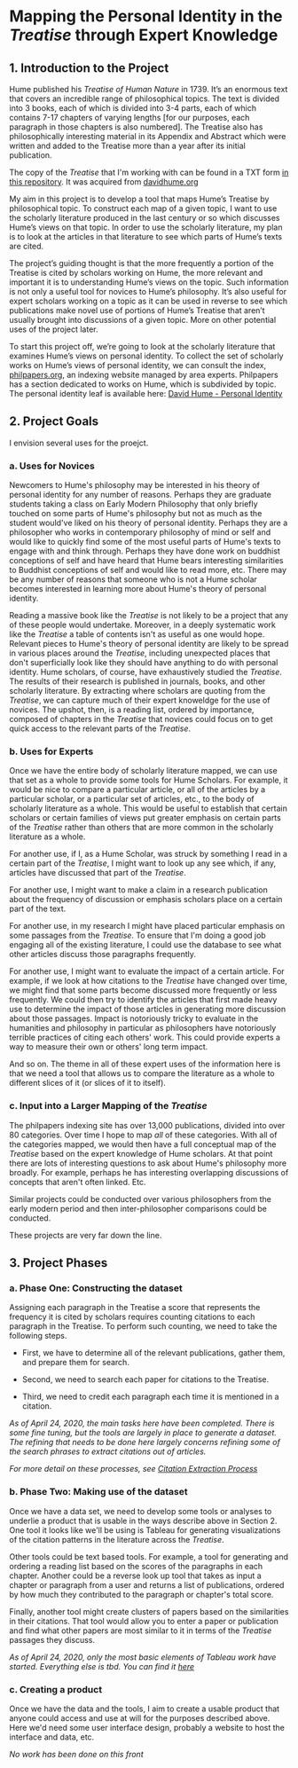# Mapping the Personal Identity in the *Treatise* through Expert Knowledge

## 1. Introduction to the Project

Hume published his *Treatise of Human Nature* in 1739. It’s an enormous text that covers an incredible range of philosophical topics. The text is divided into 3 books, each of which is divided into 3-4 parts, each of which contains 7-17 chapters of varying lengths [for our purposes, each paragraph in those chapters is also numbered]. The Treatise also has philosophically interesting material in its Appendix and Abstract which were written and added to the Treatise more than a year after its initial publication.

The copy of the *Treatise* that I'm working with can be found in a TXT form [in this repository](./FullTreatiseinHTML.txt). It was acquired from [davidhume.org](https://www.davidhume.org)

My aim in this project is to develop a tool that maps Hume’s Treatise by philosophical topic. To construct each map of a given topic, I want to use the scholarly literature produced in the last century or so which discusses Hume’s views on that topic. In order to use the scholarly literature, my plan is to look at the articles in that literature to see which parts of Hume’s texts are cited.

The project’s guiding thought is that the more frequently a portion of the Treatise is cited by scholars working on Hume, the more relevant and important it is to understanding Hume’s views on the topic. Such information is not only a useful tool for novices to Hume’s philosophy. It’s also useful for expert scholars working on a topic as it can be used in reverse to see which publications make novel use of portions of Hume’s Treatise that aren’t usually brought into discussions of a given topic. More on other potential uses of the project later.

To start this project off, we’re going to look at the scholarly literature that examines Hume’s views on personal identity. To collect the set of scholarly works on Hume’s views of personal identity, we can consult the index, [philpapers.org](https://www.philpapers.org), an indexing website managed by area experts. Philpapers has a section dedicated to works on Hume, which is subdivided by topic. The personal identity leaf is available here: [David Hume - Personal Identity](https://www.philpapers.org/browse/hume-personal-identity)

## 2. Project Goals

I envision several uses for the proejct.

### a. Uses for Novices

Newcomers to Hume's philosophy may be interested in his theory of personal identity for any number of reasons. Perhaps they are graduate students taking a class on Early Modern Philosophy that only briefly touched on some parts of Hume's philosophy but not as much as the student would've liked on his theory of personal identity. Perhaps they are a philosopher who works in contemporary philosophy of mind or self and would like to quickly find some of the most useful parts of Hume's texts to engage with and think through. Perhaps they have done work on buddhist conceptions of self and have heard that Hume bears interesting similarities to Buddhist conceptions of self and would like to read more, etc. There may be any number of reasons that someone who is not a Hume scholar becomes interested in learning more about Hume's theory of personal identity.

Reading a massive book like the *Treatise* is not likely to be a project that any of these people would undertake. Moreover, in a deeply systematic work like the *Treatise* a table of contents isn't as useful as one would hope. Relevant pieces to Hume's theory of personal identity are likely to be spread in various places around the *Treatise*, including unexpected places that don't superficially look like they should have anything to do with personal identity. Hume scholars, of course, have exhaustively studied the *Treatise*. The results of their research is published in journals, books, and other scholarly literature. By extracting where scholars are quoting from the *Treatise*, we can capture much of their expert knoweldge for the use of novices. The upshot, then, is a reading list, ordered by importance, composed of chapters in the *Treatise* that novices could focus on to get quick access to the relevant parts of the *Treatise*.

### b. Uses for Experts

Once we have the entire body of scholarly literature mapped, we can use that set as a whole to provide some tools for Hume Scholars. For example, it would be nice to compare a particular article, or all of the articles by a particular scholar, or a particular set of articles, etc., to the body of scholarly literature as a whole. This would be useful to establish that certain scholars or certain families of views put greater emphasis on certain parts of the *Treatise* rather than others that are more common in the scholarly literature as a whole.

For another use, if I, as a Hume Scholar, was struck by something I read in a certain part of the *Treatise*, I might want to look up any see which, if any, articles have discussed that part of the *Treatise*.

For another use, I might want to make a claim in a research publication about the frequency of discussion or emphasis scholars place on a certain part of the text.

For another use, in my research I might have placed particular emphasis on some passages from the *Treatise*. To ensure that I'm doing a good job engaging all of the existing literature, I could use the database to see what other articles discuss those paragraphs frequently.

For another use, I might want to evaluate the impact of a certain article. For example, if we look at how citations to the *Treatise* have changed over time, we might find that some parts become discussed more frequently or less frequently. We could then try to identify the articles that first made heavy use to determine the impact of those articles in generating more discussion about those passages. Impact is notoriously tricky to evaluate in the humanities and philosophy in particular as philosophers have notoriously terrible practices of citing each others' work. This could provide experts a way to measure their own or others' long term impact.

And so on. The theme in all of these expert uses of the information here is that we need a tool that allows us to compare the literature as a whole to different slices of it (or slices of it to itself).

### c. Input into a Larger Mapping of the *Treatise*

The philpapers indexing site has over 13,000 publications, divided into over 80 categories. Over time I hope to map *all* of these categories. With all of the categories mapped, we would then have a full conceptual map of the *Treatise* based on the expert knowledge of Hume scholars. At that point there are lots of interesting questions to ask about Hume's philosophy more broadly. For example, perhaps he has interesting overlapping discussions of concepts that aren't often linked. Etc.

Similar projects could be conducted over various philosophers from the early modern period and then inter-philosopher comparisons could be conducted.

These projects are very far down the line.


## 3. Project Phases

### a. Phase One: Constructing the dataset

Assigning each paragraph in the Treatise a score that represents the frequency it is cited by scholars requires counting citations to each paragraph in the Treatise. To perform such counting, we need to take the following steps.

+ First, we have to determine all of the relevant publications, gather them, and prepare them for search.

+ Second, we need to search each paper for citations to the Treatise.

+ Third, we need to credit each paragraph each time it is mentioned in a citation.

*As of April 24, 2020, the main tasks here have been completed. There is some fine tuning, but the tools are largely in place to generate a dataset. The refining that needs to be done here largely concerns refining some of the search phrases to extract citations out of articles.*

*For more detail on these processes, see [Citation Extraction Process](./Citation-Extraction-Process.md)*

### b. Phase Two: Making use of the dataset

Once we have a data set, we need to develop some tools or analyses to underlie a product that is usable in the ways describe above in Section 2. One tool it looks like we'll be using is Tableau for generating visualizations of the citation patterns in the literature across the *Treatise*.

Other tools could be text based tools. For example, a tool for generating and ordering a reading list based on the scores of the paragraphs in each chapter. Another could be a reverse look up tool that takes as input a chapter or paragraph from a user and returns a list of publications, ordered by how much they contributed to the paragraph or chapter's total score.

Finally, another tool might create clusters of papers based on the similarities in their citations. That tool would allow you to enter a paper or publication and find what other papers are most similar to it in terms of the *Treatise* passages they discuss.

*As of April 24, 2020, only the most basic elements of Tableau work have started. Everything else is tbd. You can find it [here](https://public.tableau.com/profile/matt.priselac#!/vizhome/PersonalIdentityintheTreatise-Overview/Sheet12?publish=yes)*

### c. Creating a product

Once we have the data and the tools, I aim to create a usable product that anyone could access and use at will for the purposes described  above. Here we'd need some user interface design, probably a website to host the interface and data, etc.

*No work has been done on this front*
